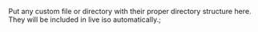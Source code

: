 Put any custom file or directory with their proper directory structure
here. They will be included in live iso automatically.;

